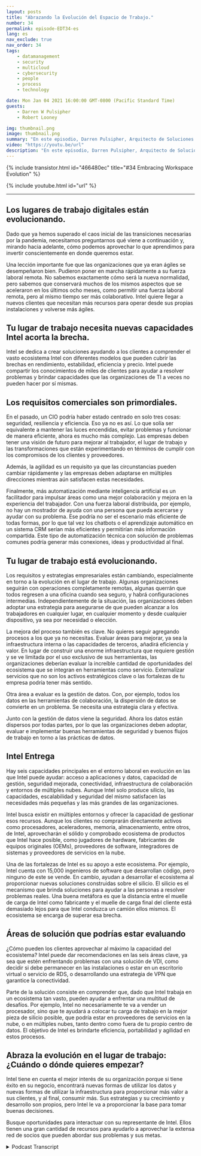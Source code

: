 ```yaml
---
layout: posts
title: "Abrazando la Evolución del Espacio de Trabajo."
number: 34
permalink: episode-EDT34-es
lang: es
nav_exclude: true
nav_order: 34
tags:
    - datamanagement
    - security
    - multicloud
    - cybersecurity
    - people
    - process
    - technology

date: Mon Jan 04 2021 16:00:00 GMT-0800 (Pacific Standard Time)
guests:
    - Darren W Pulsipher
    - Robert Looney

img: thumbnail.png
image: thumbnail.png
summary: "En este episodio, Darren Pulsipher, Arquitecto de Soluciones Principal para el Sector Público, y Robert Looney, Gerente de Ventas de Centros de Datos para América de Intel, hablan sobre cómo utilizar un enfoque estratégico para adoptar la evolución actual del lugar de trabajo. La pandemia de COVID creó grandes desafíos y transiciones en el lugar de trabajo. Intel está ayudando a los clientes a aprovechar las tecnologías para abordar de la mejor manera los desafíos continuos en la nueva normalidad."
video: "https://youtu.be/url"
description: "En este episodio, Darren Pulsipher, Arquitecto de Soluciones Principal para el Sector Público, y Robert Looney, Gerente de Ventas de Centros de Datos para América de Intel, hablan sobre cómo utilizar un enfoque estratégico para adoptar la evolución actual del lugar de trabajo. La pandemia de COVID creó grandes desafíos y transiciones en el lugar de trabajo. Intel está ayudando a los clientes a aprovechar las tecnologías para abordar de la mejor manera los desafíos continuos en la nueva normalidad."
---
```


<div>
{% include transistor.html id="466480ec" title="#34 Embracing Workspace Evolution" %}

{% include youtube.html id="url" %}
</div>

---

## Los lugares de trabajo digitales están evolucionando.

Dado que ya hemos superado el caos inicial de las transiciones necesarias por la pandemia, necesitamos preguntarnos qué viene a continuación y, mirando hacia adelante, cómo podemos aprovechar lo que aprendimos para invertir conscientemente en donde queremos estar.

Una lección importante fue que las organizaciones que ya eran ágiles se desempeñaron bien. Pudieron poner en marcha rápidamente a su fuerza laboral remota. No sabemos exactamente cómo será la nueva normalidad, pero sabemos que conservará muchos de los mismos aspectos que se aceleraron en los últimos ocho meses, como permitir una fuerza laboral remota, pero al mismo tiempo ser más colaborativo. Intel quiere llegar a nuevos clientes que necesitan más recursos para operar desde sus propias instalaciones y volverse más ágiles.

## Tu lugar de trabajo necesita nuevas capacidades Intel acorta la brecha.

Intel se dedica a crear soluciones ayudando a los clientes a comprender el vasto ecosistema Intel con diferentes modelos que pueden cubrir las brechas en rendimiento, estabilidad, eficiencia y precio. Intel puede compartir los conocimientos de miles de clientes para ayudar a resolver problemas y brindar capacidades que las organizaciones de TI a veces no pueden hacer por sí mismas.

## Los requisitos comerciales son primordiales.

En el pasado, un CIO podría haber estado centrado en solo tres cosas: seguridad, resiliencia y eficiencia. Eso ya no es así. Lo que solía ser equivalente a mantener las luces encendidas, evitar problemas y funcionar de manera eficiente, ahora es mucho más complejo. Las empresas deben tener una visión de futuro para mejorar al trabajador, el lugar de trabajo y las transformaciones que están experimentando en términos de cumplir con los compromisos de los clientes y proveedores.

Además, la agilidad es un requisito ya que las circunstancias pueden cambiar rápidamente y las empresas deben adaptarse en múltiples direcciones mientras aún satisfacen estas necesidades.

Finalmente, más automatización mediante inteligencia artificial es un facilitador para impulsar áreas como una mejor colaboración y mejora en la experiencia del trabajador. Con una fuerza laboral distribuida, por ejemplo, no hay un mostrador de ayuda con una persona que pueda acercarse y ayudar con su problema. Ese podría no ser el escenario más eficiente de todas formas, por lo que tal vez los chatbots o el aprendizaje automático en un sistema CRM serían más eficientes y permitirían más información compartida. Este tipo de automatización técnica con solución de problemas comunes podría generar más conexiones, ideas y productividad al final.

## Tu lugar de trabajo está evolucionando.

Los requisitos y estrategias empresariales están cambiando, especialmente en torno a la evolución en el lugar de trabajo. Algunas organizaciones seguirán con operaciones completamente remotas, algunas querrán que todos regresen a una oficina cuando sea seguro, y habrá configuraciones intermedias. Independientemente de la situación, las organizaciones deben adoptar una estrategia para asegurarse de que pueden alcanzar a los trabajadores en cualquier lugar, en cualquier momento y desde cualquier dispositivo, ya sea por necesidad o elección.

La mejora del proceso también es clave. No quieres seguir agregando procesos a los que ya no necesitas. Evaluar áreas para mejorar, ya sea la infraestructura interna o las capacidades de terceros, añadirá eficiencia y valor. En lugar de construir una enorme infraestructura que requiere gestión y se ve limitada por el uso exclusivo de sus herramientas, las organizaciones deberían evaluar la increíble cantidad de oportunidades del ecosistema que se integran en herramientas como servicio. Externalizar servicios que no son los activos estratégicos clave o las fortalezas de tu empresa podría tener más sentido.

Otra área a evaluar es la gestión de datos. Con, por ejemplo, todos los datos en las herramientas de colaboración, la dispersión de datos se convierte en un problema. Se necesita una estrategia clara y efectiva.

Junto con la gestión de datos viene la seguridad. Ahora los datos están dispersos por todas partes, por lo que las organizaciones deben adoptar, evaluar e implementar buenas herramientas de seguridad y buenos flujos de trabajo en torno a las prácticas de datos.

## Intel Entrega

Hay seis capacidades principales en el entorno laboral en evolución en las que Intel puede ayudar: acceso a aplicaciones y datos, capacidad de gestión, seguridad mejorada, conectividad, infraestructura de colaboración y entornos de múltiples nubes. Aunque Intel solo produce silicio, las capacidades, escalabilidad y seguridad del mismo satisfacen las necesidades más pequeñas y las más grandes de las organizaciones.

Intel busca existir en múltiples entornos y ofrecer la capacidad de gestionar esos recursos. Aunque los clientes no comprarán directamente activos como procesadores, aceleradores, memoria, almacenamiento, entre otros, de Intel, aprovecharán el sólido y comprobado ecosistema de productos que Intel hace posible, como jugadores de hardware, fabricantes de equipos originales (OEMs), proveedores de software, integradores de sistemas y proveedores de servicios en la nube.

Una de las fortalezas de Intel es su apoyo a este ecosistema. Por ejemplo, Intel cuenta con 15,000 ingenieros de software que desarrollan código, pero ninguno de este se vende. En cambio, ayudan a desarrollar el ecosistema al proporcionar nuevas soluciones construidas sobre el silicio. El silicio es el mecanismo que brinda soluciones para ayudar a las personas a resolver problemas reales. Una buena metáfora es que la distancia entre el muelle de carga de Intel como fabricante y el muelle de carga final del cliente está demasiado lejos para que Intel conduzca un camión ellos mismos. El ecosistema se encarga de superar esa brecha.

## Áreas de solución que podrías estar evaluando

¿Cómo pueden los clientes aprovechar al máximo la capacidad del ecosistema? Intel puede dar recomendaciones en las seis áreas clave, ya sea que estén enfrentando problemas con una solución de VDI, como decidir si debe permanecer en las instalaciones o estar en un escritorio virtual o servicio de RDS, o desarrollando una estrategia de VPN que garantice la conectividad.

Parte de la solución consiste en comprender que, dado que Intel trabaja en un ecosistema tan vasto, pueden ayudar a enfrentar una multitud de desafíos. Por ejemplo, Intel no necesariamente te va a vender un procesador, sino que te ayudará a colocar tu carga de trabajo en la mejor pieza de silicio posible, que podría estar en proveedores de servicios en la nube, o en múltiples nubes, tanto dentro como fuera de tu propio centro de datos. El objetivo de Intel es brindarte eficiencia, portabilidad y agilidad en estos procesos.

## Abraza la evolución en el lugar de trabajo: ¿Cuándo o dónde quieres empezar?

Intel tiene en cuenta el mejor interés de su organización porque si tiene éxito en su negocio, encontrará nuevas formas de utilizar los datos y nuevas formas de utilizar la infraestructura para proporcionar más valor a sus clientes, y al final, consumir más. Sus estrategias y su crecimiento y desarrollo son propios, pero Intel le va a proporcionar la base para tomar buenas decisiones.

Busque oportunidades para interactuar con su representante de Intel. Ellos tienen una gran cantidad de recursos para ayudarlo a aprovechar la extensa red de socios que pueden abordar sus problemas y sus metas.



<details>
<summary> Podcast Transcript </summary>

<p></p>

</details>
